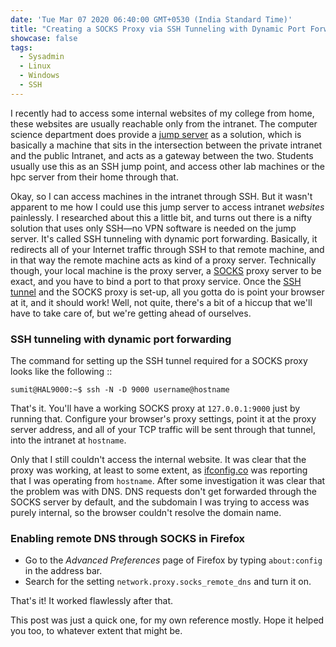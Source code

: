```yaml
---
date: 'Tue Mar 07 2020 06:40:00 GMT+0530 (India Standard Time)'
title: "Creating a SOCKS Proxy via SSH Tunneling with Dynamic Port Forwarding"
showcase: false
tags:
  - Sysadmin
  - Linux
  - Windows
  - SSH
---
```


I recently had to access some internal websites of my college from home, these websites are usually reachable only from the intranet. The computer science department does provide a [jump server](https://en.wikipedia.org/wiki/Jump_server) as a solution, which is basically a machine that sits in the intersection between the private intranet and the public Intranet, and acts as a gateway between the two. Students usually use this as an SSH jump point, and access other lab machines or the hpc server from their home through that.

Okay, so I can access machines in the intranet through SSH. But it wasn't apparent to me how I could use this jump server to access intranet _websites_ painlessly. I researched about this a little bit, and turns out there is a nifty solution that uses only SSH—no VPN software is needed on the jump server. It's called SSH tunneling with dynamic port forwarding. Basically, it redirects all of your Internet traffic through SSH to that remote machine, and in that way the remote machine acts as kind of a proxy server. Technically though, your local machine is the proxy server, a [SOCKS](https://en.wikipedia.org/wiki/SOCKS) proxy server to be exact, and you have to bind a port to that proxy service. Once the [SSH tunnel](https://www.ssh.com/ssh/tunneling) and the SOCKS proxy is set-up, all you gotta do is point your browser at it, and it should work! Well, not quite, there's a bit of a hiccup that we'll have to take care of, but we're getting ahead of ourselves. 

### SSH tunneling with dynamic port forwarding

The command for setting up the SSH tunnel required for a SOCKS proxy looks like the following ::

```console
sumit@HAL9000:~$ ssh -N -D 9000 username@hostname
```

That's it. You'll have a working SOCKS proxy at `127.0.0.1:9000` just by running that. Configure your browser's proxy settings, point it at the proxy server address, and all of your TCP traffic will be sent through that tunnel, into the intranet at `hostname`.

Only that I still couldn't access the internal website. It was clear that the proxy was working, at least to some extent, as [ifconfig.co](https://ifconfig.co/) was reporting that I was operating from `hostname`. After some investigation it was clear that the problem was with DNS. DNS requests don't get forwarded through the SOCKS server by default, and the subdomain I was trying to access was purely internal, so the browser couldn't resolve the domain name. 

### Enabling remote DNS through SOCKS in Firefox

- Go to the _Advanced Preferences_ page of Firefox by typing `about:config`	in the address bar.
- Search for the setting `network.proxy.socks_remote_dns` and turn it on.

That's it! It worked flawlessly after that.  

This post was just a quick one, for my own reference mostly. Hope it helped you too, to whatever extent that might be.